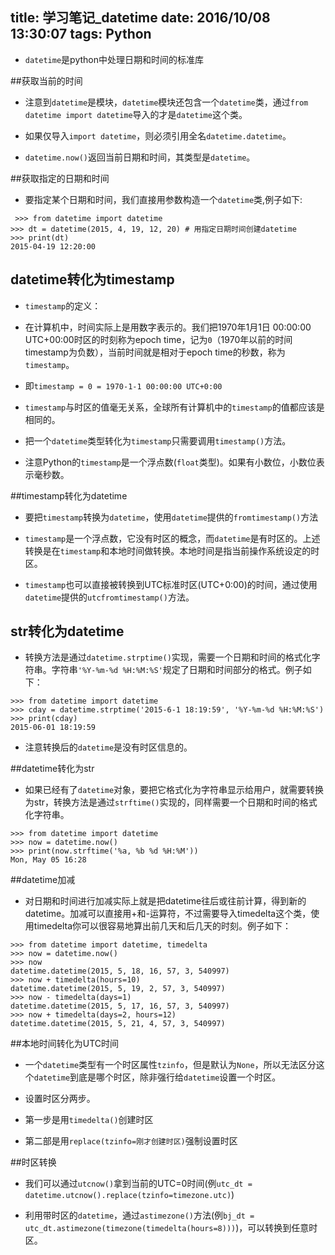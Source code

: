 ﻿title: 学习笔记_datetime
date: 2016/10/08 13:30:07
tags: Python
---

- `datetime`是python中处理日期和时间的标准库

##获取当前的时间

- 注意到`datetime`是模块，`datetime`模块还包含一个`datetime`类，通过`from datetime import datetime`导入的才是`datetime`这个类。

- 如果仅导入`import datetime`，则必须引用全名`datetime.datetime`。

- `datetime.now()`返回当前日期和时间，其类型是`datetime`。

##获取指定的日期和时间

- 要指定某个日期和时间，我们直接用参数构造一个`datetime`类,例子如下:

```
 >>> from datetime import datetime
>>> dt = datetime(2015, 4, 19, 12, 20) # 用指定日期时间创建datetime
>>> print(dt)
2015-04-19 12:20:00
```

## datetime转化为timestamp

- `timestamp`的定义：
 - 在计算机中，时间实际上是用数字表示的。我们把1970年1月1日 00:00:00 UTC+00:00时区的时刻称为epoch time，记为`0`（1970年以前的时间timestamp为负数），当前时间就是相对于epoch time的秒数，称为`timestamp`。
 
 - 即`timestamp = 0 = 1970-1-1 00:00:00 UTC+0:00`
 
- `timestamp`与时区的值毫无关系，全球所有计算机中的`timestamp`的值都应该是相同的。

- 把一个`datetime`类型转化为`timestamp`只需要调用`timestamp()`方法。

- 注意Python的`timestamp`是一个浮点数(`float`类型)。如果有小数位，小数位表示毫秒数。

##timestamp转化为datetime

- 要把`timestamp`转换为`datetime`，使用`datetime`提供的`fromtimestamp()`方法

- `timestamp`是一个浮点数，它没有时区的概念，而`datetime`是有时区的。上述转换是在`timestamp`和本地时间做转换。本地时间是指当前操作系统设定的时区。

- `timestamp`也可以直接被转换到UTC标准时区(UTC+0:00)的时间，通过使用`datetime`提供的`utcfromtimestamp()`方法。

## str转化为datetime

- 转换方法是通过`datetime.strptime()`实现，需要一个日期和时间的格式化字符串。字符串`'%Y-%m-%d %H:%M:%S'`规定了日期和时间部分的格式。例子如下：

```
>>> from datetime import datetime
>>> cday = datetime.strptime('2015-6-1 18:19:59', '%Y-%m-%d %H:%M:%S')
>>> print(cday)
2015-06-01 18:19:59
```

- 注意转换后的`datetime`是没有时区信息的。

##datetime转化为str

- 如果已经有了`datetime`对象，要把它格式化为字符串显示给用户，就需要转换为str，转换方法是通过`strftime()`实现的，同样需要一个日期和时间的格式化字符串。

```
>>> from datetime import datetime
>>> now = datetime.now()
>>> print(now.strftime('%a, %b %d %H:%M'))
Mon, May 05 16:28
```

##datetime加减

- 对日期和时间进行加减实际上就是把datetime往后或往前计算，得到新的datetime。加减可以直接用+和-运算符，不过需要导入timedelta这个类，使用timedelta你可以很容易地算出前几天和后几天的时刻。例子如下：

```
>>> from datetime import datetime, timedelta
>>> now = datetime.now()
>>> now
datetime.datetime(2015, 5, 18, 16, 57, 3, 540997)
>>> now + timedelta(hours=10)
datetime.datetime(2015, 5, 19, 2, 57, 3, 540997)
>>> now - timedelta(days=1)
datetime.datetime(2015, 5, 17, 16, 57, 3, 540997)
>>> now + timedelta(days=2, hours=12)
datetime.datetime(2015, 5, 21, 4, 57, 3, 540997)
```

##本地时间转化为UTC时间

- 一个`datetime`类型有一个时区属性`tzinfo`，但是默认为`None`，所以无法区分这个`datetime`到底是哪个时区，除非强行给`datetime`设置一个时区。

- 设置时区分两步。
 - 第一步是用`timedelta()`创建时区
 - 第二部是用`replace(tzinfo=刚才创建时区)`强制设置时区
 
##时区转换

- 我们可以通过`utcnow()`拿到当前的UTC=0时间(例`utc_dt = datetime.utcnow().replace(tzinfo=timezone.utc)`)


- 利用带时区的`datetime`，通过`astimezone()`方法(例`bj_dt = utc_dt.astimezone(timezone(timedelta(hours=8)))`)，可以转换到任意时区。
